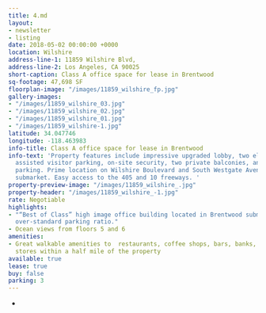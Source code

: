 ```yaml
---
title: 4.md
layout:
- newsletter
- listing
date: 2018-05-02 00:00:00 +0000
location: Wilshire
address-line-1: 11859 Wilshire Blvd,
address-line-2: Los Angeles, CA 90025
short-caption: Class A office space for lease in Brentwood
sq-footage: 47,698 SF
floorplan-image: "/images/11859_wilshire_fp.jpg"
gallery-images:
- "/images/11859_wilshire_03.jpg"
- "/images/11859_wilshire_02.jpg"
- "/images/11859_wilshire_01.jpg"
- "/images/11859_wilshire-1.jpg"
latitude: 34.047746
longitude: -118.463983
info-title: Class A office space for lease in Brentwood
info-text: 'Property features include impressive upgraded lobby, two elevators, valet
  assisted visitor parking, on-site security, two private balconies, and subterranean
  parking. Prime location on Wilshire Boulevard and South Westgate Avenue in the Brentwood
  submarket. Easy access to the 405 and 10 freeways. '
property-preview-image: "/images/11859_wilshire_.jpg"
property-header: "/images/11859_wilshire_-1.jpg"
rate: Negotiable
highlights:
- "“Best of Class” high image office building located in Brentwood submarket with
  over-standard parking ratio."
- Ocean views from floors 5 and 6
amenities:
- Great walkable amenities to  restaurants, coffee shops, bars, banks, gyms, and grocery
  stores within a half mile of the property
available: true
lease: true
buy: false
parking: 3
---
```

-
